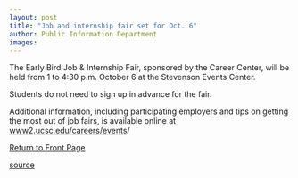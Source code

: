 ```yaml
---
layout: post
title: "Job and internship fair set for Oct. 6"
author: Public Information Department
images:
---
```


The Early Bird Job & Internship Fair, sponsored by the Career Center, will be held from 1 to 4:30 p.m. October 6 at the Stevenson Events Center.

Students do not need to sign up in advance for the fair.

Additional information, including participating employers and tips on getting the most out of job fairs, is available online at [www2.ucsc.edu/careers/events][1]/

  

[Return to Front Page][2]

[1]: http://www2.ucsc.edu/careers/events
[2]: http://currents.ucsc.edu/

[source](http://www1.ucsc.edu/currents/04-05/10-04/brief-fair.asp "Permalink to brief-fair")
